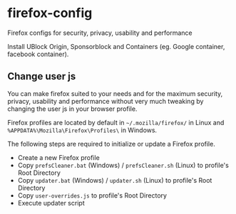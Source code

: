 # firefox-config
Firefox configs for security, privacy, usability and performance

Install UBlock Origin, Sponsorblock and Containers (eg. Google container, facebook container).

## Change user js

You can make firefox suited to your needs and for the maximum security, privacy, usability and performance without very much tweaking by changing the user js in your browser profile.

Firefox profiles are located by default in `~/.mozilla/firefox/` in Linux and `%APPDATA%\Mozilla\Firefox\Profiles\` in Windows.

The following steps are required to initialize or update a Firefox profile.

- Create a new Firefox profile
- Copy `prefsCleaner.bat` (Windows) / `prefsCleaner.sh` (Linux) to profile's Root Directory
- Copy `updater.bat` (Windows) / `updater.sh` (Linux) to profile's Root Directory
- Copy `user-overrides.js` to profile's Root Directory
- Execute updater script
